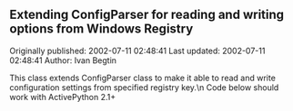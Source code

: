 ## Extending ConfigParser for reading and writing options from Windows Registry 
Originally published: 2002-07-11 02:48:41 
Last updated: 2002-07-11 02:48:41 
Author: Ivan Begtin 
 
This class extends ConfigParser class to make it able to read and write configuration settings from specified registry key.\n  Code below should work with ActivePython 2.1+